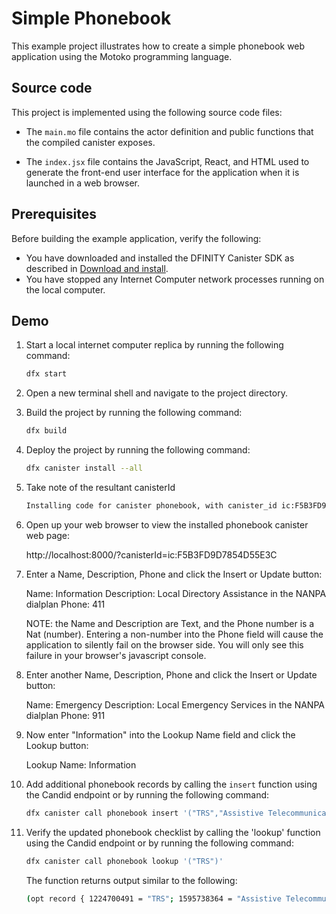# Simple Phonebook

This example project illustrates how to create a simple phonebook web application using the Motoko programming language.

## Source code

This project is implemented using the following source code files:

- The `main.mo` file contains the actor definition and public functions that the compiled canister exposes.

- The `index.jsx` file contains the JavaScript, React, and HTML used to generate the front-end user interface for the application when it is launched in a web browser.


## Prerequisites

Before building the example application, verify the following:

* You have downloaded and installed the DFINITY Canister SDK as described in [Download and install](https://sdk.dfinity.org/docs/quickstart/quickstart.html#download-and-install).
* You have stopped any Internet Computer network processes running on the local computer.

## Demo

1. Start a local internet computer replica by running the following command:

    ```bash
    dfx start
    ```

1. Open a new terminal shell and navigate to the project directory.

1. Build the project by running the following command:

    ```bash
    dfx build
    ```

1. Deploy the project by running the following command:

    ```bash
    dfx canister install --all
    ```

1. Take note of the resultant canisterId

    ```bash
    Installing code for canister phonebook, with canister_id ic:F5B3FD9D7854D55E3C
    ```

1. Open up your web browser to view the installed phonebook canister web page:

    http://localhost:8000/?canisterId=ic:F5B3FD9D7854D55E3C

1. Enter a Name, Description, Phone and click the Insert or Update button:

    Name: Information
    Description: Local Directory Assistance in the NANPA dialplan
    Phone: 411

    NOTE: the Name and Description are Text, and the Phone number is a Nat (number). Entering a non-number into the Phone field will cause the application to silently fail on the browser side. You will only see this failure in your browser's javascript console.

1. Enter another Name, Description, Phone and click the Insert or Update button:

    Name: Emergency
    Description: Local Emergency Services in the NANPA dialplan
    Phone: 911

1. Now enter "Information" into the Lookup Name field and click the Lookup button:

    Lookup Name: Information

1. Add additional phonebook records by calling the `insert` function using the Candid endpoint or by running the following command:

    ```bash
    dfx canister call phonebook insert '("TRS","Assistive Telecommunications Relay Service in the NANPA dialplan",711)'
    ```

1. Verify the updated phonebook checklist by calling the 'lookup' function using the Candid endpoint or by running the following command:  

    ```bash
    dfx canister call phonebook lookup '("TRS")'
    ```

    The function returns output similar to the following:

    ```bash
    (opt record { 1224700491 = "TRS"; 1595738364 = "Assistive Telecommunications Relay Service in the NANPA dialplan"; 3253977966 = 711; })
    ```
